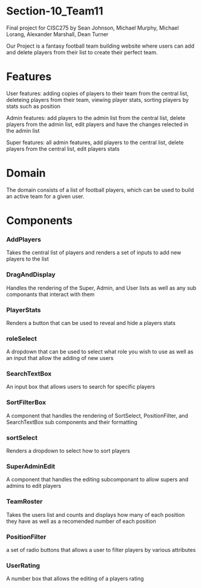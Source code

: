 # Section-10_Team11

Final project for CISC275 by Sean Johnson, Michael Murphy, Michael Lorang, Alexander Marshall, Dean Turner

Our Project is a fantasy football team building website where users can add and delete players from their list to create their perfect team.

# Features

User features: adding copies of players to their team from the central list, deleteing players from their team, viewing player stats, sorting players by stats such as position

Admin features: add players to the admin list from the central list, delete players from the admin list, edit players and have the changes relected in the admin list

Super features: all admin features, add players to the central list, delete players from the central list, edit players stats

# Domain

The domain consists of a list of football players, which can be used to build an active team for a given user.

# Components

### AddPlayers
Takes the central list of players and renders a set of inputs to add new players to the list

### DragAndDisplay
Handles the rendering of the Super, Admin, and User lists as well as any sub componants that interact with them

### PlayerStats
Renders a button that can be used to reveal and hide a players stats

### roleSelect
A dropdown that can be used to select what role you wish to use as well as an input that allow the adding of new users

### SearchTextBox
An input box that allows users to search for specific players

### SortFilterBox
A component that handles the rendering of SortSelect, PositionFilter, and SearchTextBox sub components and their formatting

### sortSelect
Renders a dropdown to select how to sort players

### SuperAdminEdit
A component that handles the editing subcomponant to allow supers and admins to edit players

### TeamRoster
Takes the users list and counts and displays how many of each position they have as well as a recomended number of each position

### PositionFilter
a set of radio buttons that allows a user to filter players by various attributes

### UserRating
A number box that allows the editing of a players rating

